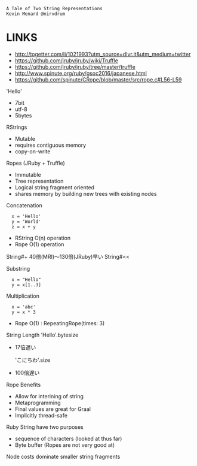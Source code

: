 
```
A Tale of Two String Representations
Kevin Menard @nirvdrum
```

LINKS
=======

- http://togetter.com/li/1021993?utm_source=dlvr.it&utm_medium=twitter
- https://github.com/jruby/jruby/wiki/Truffle
- https://github.com/jruby/jruby/tree/master/truffle
- http://www.spinute.org/ruby/gsoc2016/japanese.html
- https://github.com/spinute/CRope/blob/master/src/rope.c#L56-L59



'Hello'
- 7bit
- utf-8
- 5bytes


RStrings
- Mutable
- requires contiguous memory
- copy-on-write


Ropes (JRuby + Truffle)
- Immutable
- Tree representation
- Logical string fragment oriented
- shares memory by building new trees with existing nodes


Concatenation
```
  x = 'Hello'
  y = 'World'
  z = x + y
```

- RString  O(n) operation
- Rope     O(1) operation


String#+   40倍(MRI)〜130倍(JRuby)早い
String#<< 


Substring
```
  x = "Hello"
  y = x[1..3]
```

Multiplication
```
  x = 'abc'
  y = x * 3
```

- Rope   O(1) : RepeatingRope(times: 3)


String Length
  'Hello'.bytesize
- 17倍遅い

  'こにちわ'.size
- 100倍遅い


Rope Benefits
- Allow for interining of string
- Metaprogramming
- Final values are great for Graal
- Implicitly thread-safe


Ruby String have two purposes
- sequence of characters (looked at thus far)
- Byte buffer            (Ropes are not very good at)

Node costs dominate smaller string fragments



